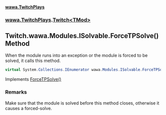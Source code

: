 #### [wawa.TwitchPlays](index.md 'index')
### [wawa.TwitchPlays](wawa.TwitchPlays.md 'wawa.TwitchPlays').[Twitch&lt;TMod&gt;](Twitch{TMod}.md 'wawa.TwitchPlays.Twitch<TMod>')

## Twitch<TMod>.wawa.Modules.ISolvable.ForceTPSolve() Method

When the module runs into an exception or the module is forced to be solved, it calls this method.

```csharp
virtual System.Collections.IEnumerator wawa.Modules.ISolvable.ForceTPSolve();
```

Implements [ForceTPSolve()](https://docs.microsoft.com/en-us/dotnet/api/wawa.Modules.ISolvable.ForceTPSolve 'wawa.Modules.ISolvable.ForceTPSolve')

### Remarks
  
Make sure that the module is solved before this method closes, otherwise it causes a forced-solve.